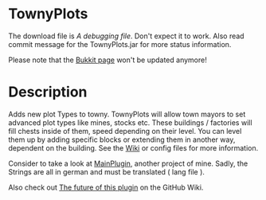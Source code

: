 TownyPlots
==========

The download file is *A debugging file*. Don't expect it to work. Also read commit message for the TownyPlots.jar for more status information.

Please note that the [Bukkit page](https://dev.bukkit.org/projects/townyplots) won't be updated anymore!

Description
==========
Adds new plot Types to towny.
TownyPlots will allow town mayors to set advanced plot types like mines, stocks etc. 
These buildings / factories will fill chests inside of them, speed depending on their level. You can level them up by adding specific blocks or extending them in another way, dependent on the building. 
See the [Wiki](https://github.com/Pommesritter/TownyPlots/wiki) or config files for more information.

Consider to take a look at [MainPlugin](https://github.com/herbertsfundgrube/GSplugin), another project of mine. 
Sadly, the Strings are all in german and must be translated ( lang file ). 


Also check out [The future of this plugin](https://github.com/Pommesritter/TownyPlots/wiki/The-future-of-this-plugin) on the GitHub Wiki.
